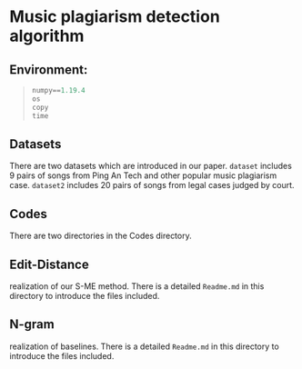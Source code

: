 # Music plagiarism detection algorithm
## Environment:
>```python
>numpy==1.19.4
>os
>copy
>time
>```
## Datasets

There are two datasets which are introduced in our paper. `dataset` includes 9 pairs of songs from Ping An Tech and other popular music plagiarism case. `dataset2` includes 20 pairs of songs from legal cases judged by court. 
## Codes

There are two directories in the Codes directory.
## Edit-Distance

realization of our S-ME method. There is a detailed `Readme.md` in this directory to introduce the files included.
## N-gram

realization of baselines. There is a detailed `Readme.md` in this directory to introduce the files included.
